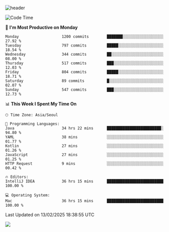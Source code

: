 ![header](https://capsule-render.vercel.app/api?type=Egg&color=timeAuto&height=300&section=header&text=PoPo&fontSize=90&animation=fadeIn)

  <!--START_SECTION:waka-->
![Code Time](http://img.shields.io/badge/Code%20Time-2%2C403%20hrs%2043%20mins-blue)

📅 **I'm Most Productive on Monday** 

```text
Monday                   1200 commits        ███████░░░░░░░░░░░░░░░░░░   27.92 % 
Tuesday                  797 commits         █████░░░░░░░░░░░░░░░░░░░░   18.54 % 
Wednesday                344 commits         ██░░░░░░░░░░░░░░░░░░░░░░░   08.00 % 
Thursday                 517 commits         ███░░░░░░░░░░░░░░░░░░░░░░   12.03 % 
Friday                   804 commits         █████░░░░░░░░░░░░░░░░░░░░   18.71 % 
Saturday                 89 commits          █░░░░░░░░░░░░░░░░░░░░░░░░   02.07 % 
Sunday                   547 commits         ███░░░░░░░░░░░░░░░░░░░░░░   12.73 % 
```


📊 **This Week I Spent My Time On** 

```text
🕑︎ Time Zone: Asia/Seoul

💬 Programming Languages: 
Java                     34 hrs 22 mins      ████████████████████████░   94.80 % 
YAML                     38 mins             ░░░░░░░░░░░░░░░░░░░░░░░░░   01.77 % 
Kotlin                   27 mins             ░░░░░░░░░░░░░░░░░░░░░░░░░   01.26 % 
JavaScript               27 mins             ░░░░░░░░░░░░░░░░░░░░░░░░░   01.25 % 
HTTP Request             9 mins              ░░░░░░░░░░░░░░░░░░░░░░░░░   00.42 % 

🔥 Editors: 
IntelliJ IDEA            36 hrs 15 mins      █████████████████████████   100.00 % 

💻 Operating System: 
Mac                      36 hrs 15 mins      █████████████████████████   100.00 % 
```


 Last Updated on 13/02/2025 18:38:55 UTC
<!--END_SECTION:waka-->



<img src="https://capsule-render.vercel.app/api?type=Egg&color=timeAuto&height=300&section=footer&text=PoPo&fontSize=90&animation=fadeIn&reversal=true" />

